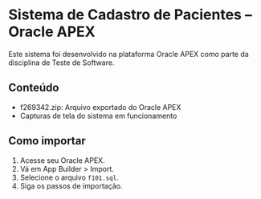 # Sistema de Cadastro de Pacientes – Oracle APEX

Este sistema foi desenvolvido na plataforma Oracle APEX como parte da disciplina de Teste de Software.

## Conteúdo

- f269342.zip: Arquivo exportado do Oracle APEX
- Capturas de tela do sistema em funcionamento

## Como importar

1. Acesse seu Oracle APEX.
2. Vá em App Builder > Import.
3. Selecione o arquivo `f101.sql`.
4. Siga os passos de importação.
